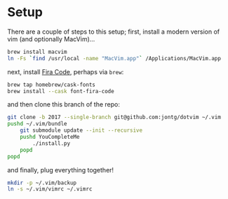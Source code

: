 Setup
=====

There are a couple of steps to this setup; first, install a modern version of vim (and optionally MacVim)...
```bash
brew install macvim
ln -Fs `find /usr/local -name "MacVim.app"` /Applications/MacVim.app
```
next, install [Fira Code](https://github.com/tonsky/FiraCode), perhaps
via `brew`:
```bash
brew tap homebrew/cask-fonts
brew install --cask font-fira-code
```
and then clone this branch of the repo:
```bash
git clone -b 2017 --single-branch git@github.com:jontg/dotvim ~/.vim
pushd ~/.vim/bundle
	git submodule update --init --recursive
	pushd YouCompleteMe
		./install.py
	popd
popd
```
and finally, plug everything together!
```bash
mkdir -p ~/.vim/backup
ln -s ~/.vim/vimrc ~/.vimrc
```
